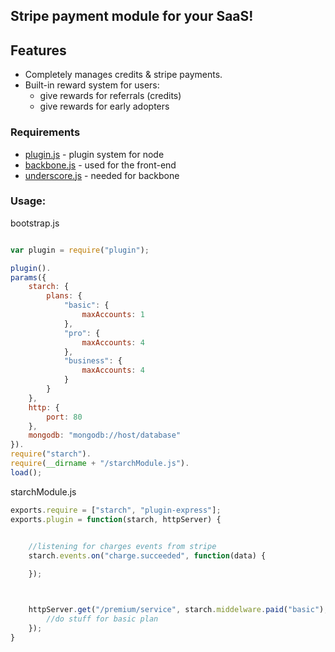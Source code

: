 ## Stripe payment module for your SaaS!

## Features

- Completely manages credits & stripe payments.
- Built-in reward system for users:
	- give rewards for referrals (credits)
	- give rewards for early adopters

### Requirements

- [plugin.js](https://github.com/crcn/plugin.js) - plugin system for node
- [backbone.js](http://backbonejs.org/) - used for the front-end
- [underscore.js](http://underscorejs.org/) - needed for backbone

### Usage:

bootstrap.js

```javascript

var plugin = require("plugin");

plugin().
params({
	starch: {
		plans: {
			"basic": {
				maxAccounts: 1
			},
			"pro": {
				maxAccounts: 4
			},
			"business": {
				maxAccounts: 4
			}
		}
	},
	http: {
		port: 80
	},
	mongodb: "mongodb://host/database"
}).
require("starch").
require(__dirname + "/starchModule.js").
load();
```


starchModule.js

```javascript
exports.require = ["starch", "plugin-express"];
exports.plugin = function(starch, httpServer) {
	

	//listening for charges events from stripe
	starch.events.on("charge.succeeded", function(data) {

	});



	httpServer.get("/premium/service", starch.middelware.paid("basic"), function(req, res) {
		//do stuff for basic plan
	});
}
```

